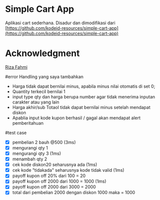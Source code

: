 # Simple Cart App
Aplikasi cart sederhana. Disadur dan dimodifikasi dari [https://github.com/kodeid-resources/simple-cart-app](https://github.com/kodeid-resources/simple-cart-app)

# Acknowledgment
[Riza Fahmi](https://github.com/rizafahmi)

#error Handling yang saya tambahkan
- Harga tidak dapat bernilai minus, apabila minus nilai otomatis di set 0;
- Quantity terkecil bernilai 1
- input type qty dan harga berupa number agar tidak menerima inputan carakter atau yang lain
- Harga akhir/sub Totaol tidak dapat bernilai minus setelah mendapat diskon
- Apablia input kode kupon berhasil / gagal akan mendapat alert pemberitahuan

#test case
- [x] pembelian 2 bauh @500 (3ms)
- [x] mengurangi qty 1
- [x] mengurangi qty 3 (1ms)
- [x] menambah qty 2
- [x] cek kode diskon20 seharusnya ada (1ms)
- [x] cek kode "tidakada" seharusnya kode tidak valid (1ms)
- [x] payoff kupon off 20% dari 100 =  20
- [x] payoff kupon off 2000 dari 1000 =  1000 (1ms)
- [x] payoff kupon off 2000 dari 3000 =  2000
- [x] total dari pembelian 2000 dengan diskon 1000 maka = 1000